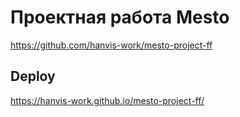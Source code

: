 # Проектная работа Mesto

https://github.com/hanvis-work/mesto-project-ff


## Deploy

https://hanvis-work.github.io/mesto-project-ff/